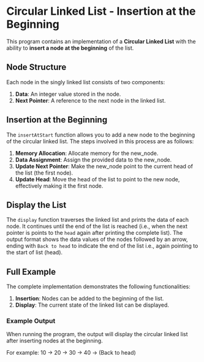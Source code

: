 # Circular Linked List - Insertion at the Beginning

This program contains an implementation of a **Circular Linked List** with the ability to **insert a node at the beginning** of the list.

## Node Structure

Each node in the singly linked list consists of two components:
1. **Data**: An integer value stored in the node.
2. **Next Pointer**: A reference to the next node in the linked list.

## Insertion at the Beginning

The `insertAtStart` function allows you to add a new node to the beginning of the circular linked list. The steps involved in this process are as follows:

1. **Memory Allocation**: Allocate memory for the new_node.
2. **Data Assignment**: Assign the provided data to the new_node.
3. **Update Next Pointer**: Make the new_node point to the current head of the list (the first node).
4. **Update Head**: Move the head of the list to point to the new node, effectively making it the first node.

## Display the List

The `display` function traverses the linked list and prints the data of each node. It continues until the end of the list is reached (i.e., when the next pointer is points to the `head` again after printing the complete list). The output format shows the data values of the nodes followed by an arrow, ending with `Back to head` to indicate the end of the list i.e., again pointing to the start of list (head).

## Full Example

The complete implementation demonstrates the following functionalities:
1. **Insertion**: Nodes can be added to the beginning of the list.
2. **Display**: The current state of the linked list can be displayed.

### Example Output

When running the program, the output will display the circular linked list after inserting nodes at the beginning. 

For example: 10 -> 20 -> 30 -> 40 -> (Back to head)

